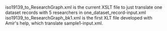 iso19139_to_ResearchGraph.xml is the current XSLT file to just translate one dataset records with 5 researchers in one_dataset_record-input.xml
iso19139_to_ResearchGraph_bk1.xml is the first XLT file developed with Amir's help, which translate sample1-input.xml.

